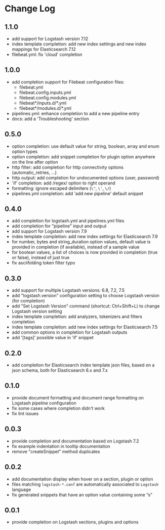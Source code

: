 # Change Log


## 1.1.0

- add support for Logstash version 7.12
- index template completion: add new index settings and new index mappings for Elasticsearch 7.12
- filebeat.yml: fix 'cloud' completion


## 1.0.0

- add completion support for Filebeat configuration files:
  - filebeat.yml
  - filebeat.config.inputs.yml
  - filebeat.config.modules.yml
  - filebeat*/inputs.d/*.yml
  - filebeat*/modules.d/*.yml
- pipelines.yml: enhance completion to add a new pipeline entry
- docs: add a 'Troubleshooting' section


## 0.5.0

- option completion: use default value for string, boolean, array and enum option types
- option completion: add snippet completion for plugin option anywhere on the line after option
- http filter: add completion for http connectivity options (automatic_retries, ...)
- http output: add completion for undocumented options (user, password)
- 'if' completion: add /regex/ option to right operand
- formatting: ignore escaped delimiters (`\"`, `\'`, `\/`)
- pipelines.yml completion: add 'add new pipeline' default snippet


## 0.4.0

- add completion for logstash.yml and pipelines.yml files
- add completion for "pipeline" input and output
- add support for Logstash version 7.9
- index template completion: add new index settings for Elasticsearch 7.9
- for number, bytes and string_duration option values, default value is provided in completion (if available), instead of a sample value
- for boolean values, a list of choices is now provided in completion (true or false), instead of just true
- fix asciifolding token filter typo


## 0.3.0

- add support for multiple Logstash versions: 6.8, 7.2, 7.5
- add "logstash.version" configuration setting to choose Logstash version (for completion)
- add "Set Logstash Version" command (shortcut: Ctrl+Shift+L) to change Logstash version setting
- index template completion: add analyzers, tokenizers and filters completion
- index template completion: add new index settings for Elasticsearch 7.5
- add common options in completion for Logstash outputs
- add '[tags]' possible value in 'if' snippet


## 0.2.0

- add completion for Elasticsearch index template json files, based on a json schema, both for Elasticsearch 6.x and 7.x


## 0.1.0

- provide document formatting and document range formatting on Logstash pipeline configuration
- fix some cases where completion didn't work
- fix lint issues


## 0.0.3

- provide completion and documentation based on Logstash 7.2
- fix example indentation in tooltip documentation
- remove "createSnippet" method duplicates


## 0.0.2

- add documentation display when hover on a section, plugin or option
- files matching `logstash-*.conf` are automatically associated to `Logstash` language
- fix generated snippets that have an option value containing some “s”


## 0.0.1

- provide completion on Logstash sections, plugins and options
